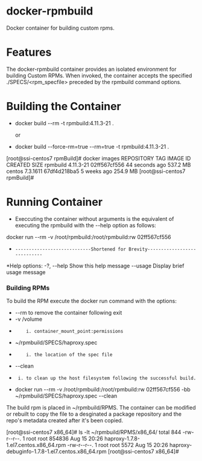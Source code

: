 # docker-rpmbuild

Docker container for building custom rpms.

# Features

The docker-rpmbuild container provides an isolated environment for building Custom RPMs. When invoked, the container accepts the specified ./SPECS/<rpm_specfile> preceded by the rpmbuild command options.


# Building the Container

* docker build --rm -t rpmbuild:4.11.3-21 .

    or

* docker build --force-rm=true --rm=true -t rpmbuild:4.11.3-21 .

[root@ssi-centos7 rpmBuild]# docker images
REPOSITORY          TAG                 IMAGE ID            CREATED             SIZE
rpmbuild            4.11.3-21           02ff567cf556        44 seconds ago      537.2 MB
centos              7.3.1611            67df4d218ba5        5 weeks ago         254.9 MB
[root@ssi-centos7 rpmBuild]#

# Running Container

* Execcuting the container without arguments is the equivalent of executing the rpmbuild with the --help option as follows:

docker run --rm -v /root/rpmbuild:/root/rpmbuild:rw 02ff567cf556
*     ----------------------------Shortened for Brevity----------------------------

*Help options:
  -?, --help                    Show this help message
  --usage                       Display brief usage message


### Building RPMs

To build the RPM execute the docker run command with the options:
  *  --rm  to remove the container following exit
  *  -v /volume
  *         i. container_mount_point:permissions
  *   ~/rpmbuild/SPECS/haproxy.spec
  *         i. the location of the spec file
  *  --clean
  *      i. to clean up the host filesystem following the successful build.

*  docker run --rm -v /root/rpmbuild:/root/rpmbuild:rw 02ff567cf556 -bb ~/rpmbuild/SPECS/haproxy.spec --clean

The build rpm is placed in ~/rpmbuild/RPMS. The container can be modified or rebuilt to copy the file to a desginated a package repository and the repo's metadata created after it's been copied. 

[root@ssi-centos7 x86_64]# ls -lt ~/rpmbuild/RPMS/x86_64/
total 844
-rw-r--r--. 1 root root 854836 Aug 15 20:26 haproxy-1.7.8-1.el7.centos.x86_64.rpm
-rw-r--r--. 1 root root   5572 Aug 15 20:26 haproxy-debuginfo-1.7.8-1.el7.centos.x86_64.rpm
[root@ssi-centos7 x86_64]# 

